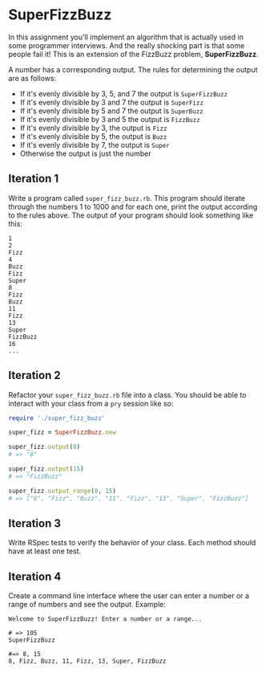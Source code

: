 
# SuperFizzBuzz

In this assignment you'll implement an algorithm that is actually used in some programmer interviews. And the really shocking part is that some people fail it! This is an extension of the FizzBuzz problem, **SuperFizzBuzz**.

A number has a corresponding output. The rules for determining the output are as follows:

*   If it's evenly divisible by 3, 5, and 7 the output is `SuperFizzBuzz`
*   If it's evenly divisible by 3 and 7 the output is `SuperFizz`
*   If it's evenly divisible by 5 and 7 the output is `SuperBuzz`
*   If it's evenly divisible by 3 and 5 the output is `FizzBuzz`
*   If it's evenly divisible by 3, the output is `Fizz`
*   If it's evenly divisible by 5, the output is `Buzz`
*   If it's evenly divisible by 7, the output is `Super`
*   Otherwise the output is just the number


## Iteration 1

Write a program called `super_fizz_buzz.rb`. This program should iterate through the numbers 1 to 1000 and for each one, print the output according to the rules above. The output of your program should look something like this:

```
1
2
Fizz
4
Buzz
Fizz
Super
8
Fizz
Buzz
11
Fizz
13
Super
FizzBuzz
16
...
```

## Iteration 2

Refactor your `super_fizz_buzz.rb` file into a class. You should be able to interact with your class from a `pry` session like so:

```ruby
require './super_fizz_buzz'

super_fizz = SuperFizzBuzz.new

super_fizz.output(8)
# => "8"

super_fizz.output(15)
# => "FizzBuzz"

super_fizz.output_range(8, 15)
# => ["8", "Fizz", "Buzz", "11", "Fizz", "13", "Super", "FizzBuzz"]
```

## Iteration 3

Write RSpec tests to verify the behavior of your class. Each method should have at least one test.

## Iteration 4

Create a command line interface where the user can enter a number or a range of numbers and see the output. Example:
```
Welcome to SuperFizzBuzz! Enter a number or a range...

# => 105
SuperFizzBuzz

#=> 8, 15
8, Fizz, Buzz, 11, Fizz, 13, Super, FizzBuzz
```

